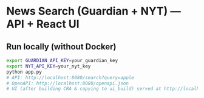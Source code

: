 
# News Search (Guardian + NYT) — API + React UI

## Run locally (without Docker)
```bash
export GUARDIAN_API_KEY=your_guardian_key
export NYT_API_KEY=your_nyt_key
python app.py
# API: http://localhost:8080/search?query=apple
# OpenAPI: http://localhost:8080/openapi.json
# UI (after building CRA & copying to ui_build) served at http://localhost:8080/
